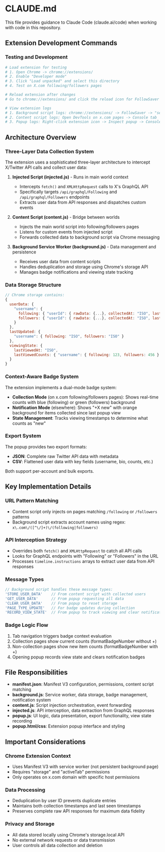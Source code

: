 # CLAUDE.md

This file provides guidance to Claude Code (claude.ai/code) when working with code in this repository.

## Extension Development Commands

### Testing and Development
```bash
# Load extension for testing
# 1. Open Chrome -> chrome://extensions/
# 2. Enable "Developer mode"
# 3. Click "Load unpacked" and select this directory
# 4. Test on X.com following/followers pages

# Reload extension after changes
# Go to chrome://extensions/ and click the reload icon for FollowSaver

# View extension logs
# 1. Background script logs: chrome://extensions/ -> FollowSaver -> "service worker" link
# 2. Content script logs: Open DevTools on x.com pages -> Console tab
# 3. Popup logs: Right-click extension icon -> Inspect popup -> Console tab
```

## Architecture Overview

### Three-Layer Data Collection System

The extension uses a sophisticated three-layer architecture to intercept X/Twitter API calls and collect user data:

1. **Injected Script (injected.js)** - Runs in main world context
   - Intercepts `fetch()` and `XMLHttpRequest` calls to X's GraphQL API
   - Specifically targets `/api/graphql/Following` and `/api/graphql/Followers` endpoints
   - Extracts user data from API responses and dispatches custom events

2. **Content Script (content.js)** - Bridge between worlds
   - Injects the main world script into following/followers pages
   - Listens for custom events from injected script
   - Forwards collected data to background script via Chrome messaging

3. **Background Service Worker (background.js)** - Data management and persistence
   - Receives user data from content scripts
   - Handles deduplication and storage using Chrome's storage API
   - Manages badge notifications and viewing state tracking

### Data Storage Structure

```javascript
// Chrome storage contains:
{
  userData: {
    "username": {
      following: { "userId": { rawData: {...}, collectedAt: "ISO", lastSeen: "ISO" } },
      followers: { "userId": { rawData: {...}, collectedAt: "ISO", lastSeen: "ISO" } }
    }
  },
  lastUpdated: {
    "username": { following: "ISO", followers: "ISO" }
  },
  viewingState: {
    lastViewedAt: "ISO",
    lastViewedCounts: { "username": { following: 123, followers: 456 } }
  }
}
```

### Context-Aware Badge System

The extension implements a dual-mode badge system:

- **Collection Mode** (on x.com following/followers pages): Shows real-time counts with blue (following) or green (followers) background
- **Notification Mode** (elsewhere): Shows "+X new" with orange background for items collected since last popup view
- **State Management**: Tracks viewing timestamps to determine what counts as "new"

### Export System

The popup provides two export formats:
- **JSON**: Complete raw Twitter API data with metadata
- **CSV**: Flattened user data with key fields (username, bio, counts, etc.)

Both support per-account and bulk exports.

## Key Implementation Details

### URL Pattern Matching
- Content script only injects on pages matching `/following` or `/followers` patterns
- Background script extracts account names using regex: `x\.com\/([^\/]+)\/(following|followers)`

### API Interception Strategy
- Overrides both `fetch()` and `XMLHttpRequest` to catch all API calls
- Looks for GraphQL endpoints with "Following" or "Followers" in the URL
- Processes `timeline.instructions` arrays to extract user data from API responses

### Message Types
```javascript
// Background script handles these message types:
'STORE_USER_DATA'    // From content script with collected users
'GET_USER_DATA'      // From popup requesting all data
'CLEAR_USER_DATA'    // From popup to reset storage
'PAGE_TYPE_UPDATE'   // For badge updates during collection
'RECORD_VIEW_STATE'  // From popup to track viewing and clear notifications
```

### Badge Logic Flow
1. Tab navigation triggers badge context evaluation
2. Collection pages show current counts (formatBadgeNumber without +)
3. Non-collection pages show new item counts (formatBadgeNumber with +)
4. Opening popup records view state and clears notification badges

## File Responsibilities

- **manifest.json**: Manifest V3 configuration, permissions, content script matching
- **background.js**: Service worker, data storage, badge management, notification system
- **content.js**: Script injection orchestration, event forwarding
- **injected.js**: API interception, data extraction from GraphQL responses
- **popup.js**: UI logic, data presentation, export functionality, view state recording
- **popup.html/css**: Extension popup interface and styling

## Important Considerations

### Chrome Extension Context
- Uses Manifest V3 with service worker (not persistent background page)
- Requires "storage" and "activeTab" permissions
- Only operates on x.com domain with specific host permissions

### Data Processing
- Deduplication by user ID prevents duplicate entries
- Maintains both collection timestamps and last seen timestamps
- Preserves complete raw API responses for maximum data fidelity

### Privacy and Storage
- All data stored locally using Chrome's storage.local API
- No external network requests or data transmission
- User controls all data collection and deletion